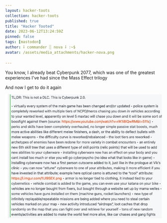 ```yaml
---
layout: hacker-toots
collection: hacker-toots
published: true
title: "Hacker Tooted"
date: 2023-06-12T13:24:59Z
pinned: false
tags: [mastodon]
author: ⸸ commander ░ nova ⸸ :~$
avatar: /assets/media_attachments/hacker-nova.png

---
```


<p>You know, I already beat Cyberpunk 2077, which was one of the greatest experiences I&#39;ve had since the Mass Effect trilogy</p><p>And now I get to do it again</p>

![media](/assets/media_attachments/files/110/531/462/993/372/885/original/0d3b13f1e3320768.png)
